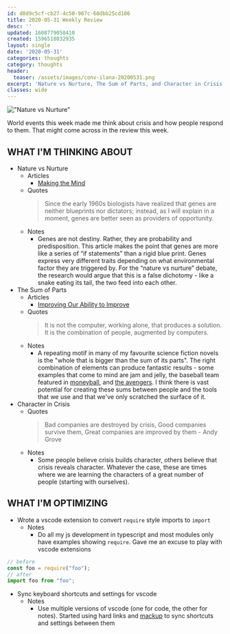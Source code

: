 ```yaml
---
id: d8d9c5cf-cb27-4c50-987c-60dbb25cd106
title: 2020-05-31 Weekly Review
desc: ''
updated: 1608779058410
created: 1596518032935
layout: single
date: '2020-05-31'
categories: thoughts
category: thoughts
header:
  teaser: /assets/images/conv-ilana-20200531.png
excerpt: 'Nature vs Nurture, The Sum of Parts, and Character in Crisis'
classes: wide
---
```


!["Nature vs Nurture"](https://kevinslin-images.s3.us-west-2.amazonaws.com/images/conv-ilana-20200531.png)

World events this week made me think about crisis and how people respond to them. That might come across in the review this week. 


## WHAT I'M THINKING ABOUT

- Nature vs Nurture
  - Articles
    - [Making the Mind](http://bostonreview.net/books-ideas/gary-marcus-making-mind)
  - Quotes
    > Since the early 1960s biologists have realized that genes are neither blueprints nor dictators; instead, as I will explain in a moment, genes are better seen as providers of opportunity. 
  - Notes
    - Genes are not destiny. Rather, they are probability and predisposition. This article makes the point that genes are more like a series of “if statements” than a rigid blue print. Genes express very different traits depending on what environmental factor they are triggered by. For the “nature vs nurture” debate, the research would argue that this is a false dichotomy - like a snake eating its tail, the two feed into each other. 
- The Sum of Parts
  - Articles
    - [Improving Our Ability to Improve](https://www.dougengelbart.org/content/view/348/000/)
  - Quotes
    >  It is not the computer, working alone, that produces a solution. It is the combination of people, augmented by computers.
  - Notes
    - A repeating motif in many of my favourite science fiction novels is the "whole that is bigger than the sum of its parts". The right combination of elements can produce fantastic results - some examples that come to mind are jam and jelly, the baseball team featured in [moneyball](https://en.wikipedia.org/wiki/Moneyball), and [the avengers](https://en.wikipedia.org/wiki/The_Avengers_(2012_film)). I think there is vast potential for creating these sums between people and the tools that we use and that we've only scratched the surface of it. 
- Character in Crisis
  - Quotes
    > Bad companies are destroyed by crisis, Good companies survive them, Great companies are improved by them - Andy Grove
  - Notes
    - Some people believe crisis builds character, others believe that crisis reveals character. Whatever the case, these are times where we are learning the characters of a great number of people (starting with ourselves). 

## WHAT I'M OPTIMIZING

- Wrote a vscode extension to convert `require`  style imports to `import`
  - Notes
    - Do all my js development in typescript and most modules only have examples showing `require`. Gave me an excuse to play with vscode extensions
```ts
// before
const foo = require("foo");
// after
import foo from "foo";
```
- Sync keyboard shortcuts and settings for vscode
  - Notes 
    - Use multiple versions of vscode (one for code, the other for notes). Started using hard links and [mackup](https://github.com/lra/mackup) to sync shortcuts and settings between them

